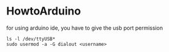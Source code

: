 # HowtoArduino

for using arduino ide, you have to give the usb port permission

```
ls -l /dev/ttyUSB*
sudo usermod -a -G dialout <username>
```
